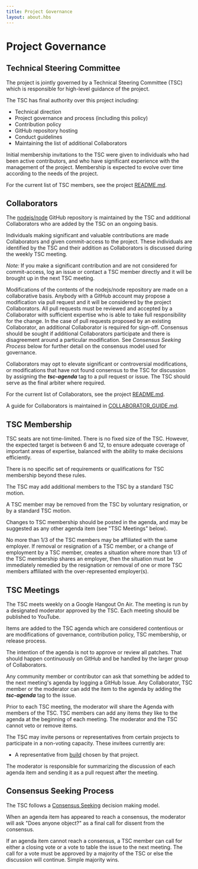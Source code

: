 ```yaml
---
title: Project Governance
layout: about.hbs
---
```

# Project Governance

## Technical Steering Committee

The project is jointly governed by a Technical Steering Committee (TSC)
which is responsible for high-level guidance of the project.

The TSC has final authority over this project including:

* Technical direction
* Project governance and process (including this policy)
* Contribution policy
* GitHub repository hosting
* Conduct guidelines
* Maintaining the list of additional Collaborators

Initial membership invitations to the TSC were given to individuals who
had been active contributors, and who have significant
experience with the management of the project. Membership is
expected to evolve over time according to the needs of the project.

For the current list of TSC members, see the project
[README.md](https://github.com/nodejs/node/blob/master/README.md#tsc-technical-steering-committee).

## Collaborators

The [nodejs/node](https://github.com/nodejs/node) GitHub repository is
maintained by the TSC and additional Collaborators who are added by the
TSC on an ongoing basis.

Individuals making significant and valuable contributions are made
Collaborators and given commit-access to the project. These
individuals are identified by the TSC and their addition as
Collaborators is discussed during the weekly TSC meeting.

_Note:_ If you make a significant contribution and are not considered
for commit-access, log an issue or contact a TSC member directly and it
will be brought up in the next TSC meeting.

Modifications of the contents of the nodejs/node repository are made on
a collaborative basis. Anybody with a GitHub account may propose a
modification via pull request and it will be considered by the project
Collaborators. All pull requests must be reviewed and accepted by a
Collaborator with sufficient expertise who is able to take full
responsibility for the change. In the case of pull requests proposed
by an existing Collaborator, an additional Collaborator is required
for sign-off. Consensus should be sought if additional Collaborators
participate and there is disagreement around a particular
modification. See _Consensus Seeking Process_ below for further detail
on the consensus model used for governance.

Collaborators may opt to elevate significant or controversial
modifications, or modifications that have not found consensus to the
TSC for discussion by assigning the ***tsc-agenda*** tag to a pull
request or issue. The TSC should serve as the final arbiter where
required.

For the current list of Collaborators, see the project
[README.md](https://github.com/nodejs/node/blob/master/README.md#current-project-team-members).

A guide for Collaborators is maintained in
[COLLABORATOR_GUIDE.md](https://github.com/nodejs/node/blob/master/COLLABORATOR_GUIDE.md).

## TSC Membership

TSC seats are not time-limited.  There is no fixed size of the TSC.
However, the expected target is between 6 and 12, to ensure adequate
coverage of important areas of expertise, balanced with the ability to
make decisions efficiently.

There is no specific set of requirements or qualifications for TSC
membership beyond these rules.

The TSC may add additional members to the TSC by a standard TSC motion.

A TSC member may be removed from the TSC by voluntary resignation, or by
a standard TSC motion.

Changes to TSC membership should be posted in the agenda, and may be
suggested as any other agenda item (see "TSC Meetings" below).

No more than 1/3 of the TSC members may be affiliated with the same
employer.  If removal or resignation of a TSC member, or a change of
employment by a TSC member, creates a situation where more than 1/3 of
the TSC membership shares an employer, then the situation must be
immediately remedied by the resignation or removal of one or more TSC
members affiliated with the over-represented employer(s).

## TSC Meetings

The TSC meets weekly on a Google Hangout On Air. The meeting is run by
a designated moderator approved by the TSC. Each meeting should be
published to YouTube.

Items are added to the TSC agenda which are considered contentious or
are modifications of governance, contribution policy, TSC membership,
or release process.

The intention of the agenda is not to approve or review all patches.
That should happen continuously on GitHub and be handled by the larger
group of Collaborators.

Any community member or contributor can ask that something be added to
the next meeting's agenda by logging a GitHub Issue. Any Collaborator,
TSC member or the moderator can add the item to the agenda by adding
the ***tsc-agenda*** tag to the issue.

Prior to each TSC meeting, the moderator will share the Agenda with
members of the TSC. TSC members can add any items they like to the
agenda at the beginning of each meeting. The moderator and the TSC
cannot veto or remove items.

The TSC may invite persons or representatives from certain projects to
participate in a non-voting capacity. These invitees currently are:

* A representative from [build](https://github.com/node-forward/build)
  chosen by that project.

The moderator is responsible for summarizing the discussion of each
agenda item and sending it as a pull request after the meeting.

## Consensus Seeking Process

The TSC follows a
[Consensus Seeking](http://en.wikipedia.org/wiki/Consensus-seeking_decision-making)
decision making model.

When an agenda item has appeared to reach a consensus, the moderator
will ask "Does anyone object?" as a final call for dissent from the
consensus.

If an agenda item cannot reach a consensus, a TSC member can call for
either a closing vote or a vote to table the issue to the next
meeting. The call for a vote must be approved by a majority of the TSC
or else the discussion will continue. Simple majority wins.
